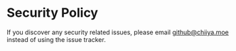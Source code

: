 # Security Policy

If you discover any security related issues, please email github@chiiya.moe instead of using the issue tracker.
